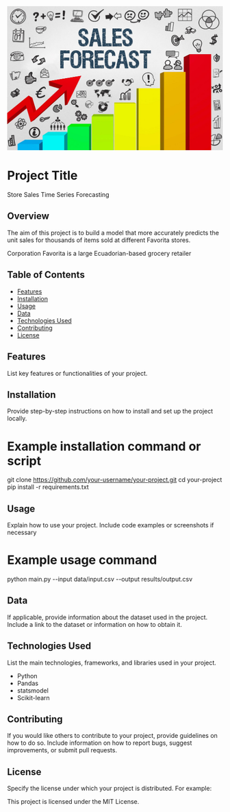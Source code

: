 
![Store-Sales-Time-Series-Forecasting](store_sales_forecasting.jpg)

# Project Title 

Store Sales Time Series Forecasting

## Overview
The aim of this project is to build a model that more accurately predicts the unit sales for thousands of items sold at different Favorita stores. 

Corporation Favorita is a large Ecuadorian-based grocery retailer

## Table of Contents

- [Features](#features)
- [Installation](#installation)
- [Usage](#usage)
- [Data](#data)
- [Technologies Used](#technologies-used)
- [Contributing](#contributing)
- [License](#license)

## Features

List key features or functionalities of your project.

## Installation

Provide step-by-step instructions on how to install and set up the project locally.


# Example installation command or script
git clone https://github.com/your-username/your-project.git
cd your-project
pip install -r requirements.txt

## Usage
Explain how to use your project. Include code examples or screenshots if necessary
# Example usage command
python main.py --input data/input.csv --output results/output.csv

## Data
If applicable, provide information about the dataset used in the project. Include a link to the dataset or information on how to obtain it.


## Technologies Used
List the main technologies, frameworks, and libraries used in your project.
- Python
- Pandas
- statsmodel 
- Scikit-learn

## Contributing
If you would like others to contribute to your project, provide guidelines on how to do so. Include information on how to report bugs, suggest improvements, or submit pull requests.

## License
Specify the license under which your project is distributed. For example:

This project is licensed under the MIT License.